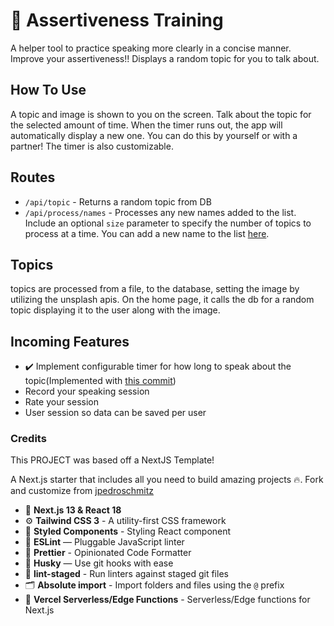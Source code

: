 # 🚀 Assertiveness Training
A helper tool to practice speaking more clearly in a concise manner. Improve your assertiveness!! Displays a random topic for you to talk about. 

## How To Use
A topic and image is shown to you on the screen. Talk about the topic for the selected amount of time. When the timer runs out, the app will automatically display a new one. You can do this by yourself or with a partner! The timer is also customizable.

## Routes
 - `/api/topic` - Returns a random topic from DB
 - `/api/process/names` - Processes any new names added to the list. Include an optional `size` parameter to specify the number of topics to process at a time. You can add a new name to the list [here](./data/topics.ts).

## Topics
topics are processed from a file, to the database, setting the image by utilizing the unsplash apis. On the home page, it calls the db for a random topic displaying it to the user along with the image.

## Incoming Features
 - ✔️ Implement configurable timer for how long to speak about the topic(Implemented with [this commit](https://github.com/razznblue/assertiveness/commit/929b0a5a80bec5f9c2922747da38a5f1fd265472))
 - Record your speaking session
 - Rate your session
 - User session so data can be saved per user

### Credits
This PROJECT was based off a NextJS Template!

A Next.js starter that includes all you need to build amazing projects 🔥. Fork and customize from [jpedroschmitz](https://github.com/jpedroschmitz/typescript-nextjs-starter)

- 🚀 **Next.js 13 & React 18**
- ⚙️ **Tailwind CSS 3** - A utility-first CSS framework
- 🍓 **Styled Components** - Styling React component
- 📏 **ESLint** — Pluggable JavaScript linter
- 💖 **Prettier** - Opinionated Code Formatter
- 🐶 **Husky** — Use git hooks with ease
- 🚫 **lint-staged** - Run linters against staged git files
- 🗂 **Absolute import** - Import folders and files using the `@` prefix
- 🤩 **Vercel Serverless/Edge Functions** - Serverless/Edge functions for Next.js

